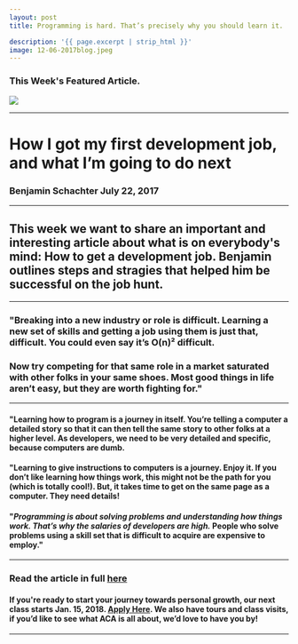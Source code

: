 ```yaml
---
layout: post
title: Programming is hard. That’s precisely why you should learn it.

description: '{{ page.excerpt | strip_html }}'
image: 12-06-2017blog.jpeg
---
```

### This Week's Featured Article.

<div class="col-sm-12">
  <img class="img-responsive" src="/assets/images/12-06-2017blog.jpeg" />
</div>

---

# How I got my first development job, and what I’m going to do next

### Benjamin Schachter July 22, 2017

---

## This week we want to share an important and interesting article about what is on everybody's mind: How to get a development job. Benjamin outlines steps and stragies that helped him be successful on the job hunt.

--- 

### "Breaking into a new industry or role is difficult. Learning a new set of skills and getting a job using them is just that, difficult. You could even say it’s O(n)² difficult.

### Now try competing for that same role in a market saturated with other folks in your same shoes. Most good things in life aren’t easy, but they are worth fighting for."

---

#### "Learning how to program is a journey in itself. You’re telling a computer a detailed story so that it can then tell the same story to other folks at a higher level. As developers, we need to be very detailed and specific, because computers are dumb.

#### "Learning to give instructions to computers is a journey. Enjoy it. If you don’t like learning how things work, this might not be the path for you (which is totally cool!). But, it takes time to get on the same page as a computer. They need details!

#### "*Programming is about solving problems and understanding how things work. That’s why the salaries of developers are high.* People who solve problems using a skill set that is difficult to acquire are expensive to employ."

---



### Read the article in full [here](https://medium.freecodecamp.org/how-i-got-my-first-dev-job-and-what-im-going-to-do-next-4837b1e9c89c)


#### If you're ready to start your journey towards personal growth, our next class starts Jan. 15, 2018. [Apply Here](https://austincodingacademy.com/apply/). We also have tours and class visits, if you’d like to see what ACA is all about, we’d love to have you by! 

---
